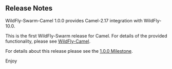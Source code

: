 Release Notes
-------------------

WildFly-Swarm-Camel 1.0.0 provides Camel-2.17 integration with WildFly-10.0.

This is the first WildFly-Swarm release for Camel. For details of the provided functionality, please see [WildFly-Camel](https://github.com/wildfly-extras/wildfly-camel/releases/tag/4.0.0). 

For details about this release please see the [1.0.0 Milestone](https://github.com/wildfly-swarm/wildfly-swarm-camel/issues?q=milestone%3A1.0.0).

Enjoy
